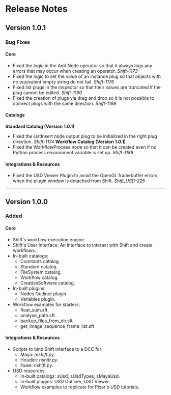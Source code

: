 # Release Notes

## Version 1.0.1

### Bug Fixes

#### Core

- Fixed the logic in the Add Node operator so that it always logs any errors that may occur when creating an operator. *Shift-1173*
- Fixed the logic to set the value of an instance plug so that objects with no equivalent empty string do not fail. *Shift-1176*
- Fixed list plugs in the inspector so that their values are truncated if the plug cannot be edited. *Shift-1190*
- Fixed the creation of plugs via drag and drop so it is not possible to connect plugs with the same direction. *Shift-1189*

#### Catalogs

**Standard Catalog (Version 1.0.1)**
- Fixed the ListInsert node output plug to be initialized in the right plug direction. *Shift-1174*
**Workflow Catalog (Version 1.0.1)**
- Fixed the WorkflowProcess node so that it can be created even if no Python process environment variable is set up. *Shift-1188*

#### Integrations & Resources

- Fixed the USD Viewer Plugin to avoid the OpenGL framebuffer errors when the plugin window is detached from Shift. *Shift_USD-225*

---
## Version 1.0.0

### Added

#### Core

- Shift's workflow execution engine.
- Shift's User Interface: An interface to interact with Shift and create workflows.
- In-built catalogs:
    - Constants catalog.
    - Standard catalog.
    - FileSystem catalog.
    - Workflow catalog.
    - CreativeSoftware catalog.
- In-built plugins:
    - Nodes Outliner plugin.
    - Variables plugin.
- Workflow examples for starters.
    - float_sum.sft
    - analyse_path.sft
    - backup_files_from_dir.sft
    - get_image_sequence_frame_list.sft

#### Integrations & Resources

- Scripts to bind Shift interface to a DCC for:
    - Maya: *mshift.py*.
    - Houdini: *hshift.py*.
    - Nuke: *nshift.py*.
- USD resources:
    - In-built catalogs: sUsd, sUsdTypes, sMayaUsd.
    - In-built plugins: USD Outliner, USD Viewer.
    - Workflow examples to replicate for Pixar's USD tutorials.
